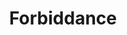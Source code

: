 ---
title: "Forbiddance"
permalink: /spells/forbiddance/
tags:
  - Spell
  - 6th Level
  - Abjuration
available_for:
  - Cleric
level: "6th Level"
school: "Abjuration"
range: "Touch"
area: "40000 ft"
shape: "Cube"
comp:
  - V
  - S
  - M
material: "a sprinkling of holy water, rare incense, and powdered ruby worth at least 1,000 gp."
duration: "24 Hours"
cast_time: "10 Minutes"
ritual: true
description: |
  You create a ward against magical travel that protects up to 40,000 square feet of floor space to a height of 30 feet above the floor. For the duration, creatures can't teleport into the area or use portals, such as those created by the gate spell, to enter the area. The spell proofs the area against planar travel, and therefore prevents creatures from accessing the area by way of the Astral Plane, Ethereal Plane, Feywild, Shadowfell, or the plane shift spell.

  In addition, the spell damages types of creatures that you choose when you cast it. Choose one or more of the following: celestials, elementals, fey, fiends, and undead. When a chosen creature enters the spell's area for the first time on a turn or starts its turn there, the creature takes 5d10 radiant or necrotic damage (your choice when you cast this spell).

  When you cast this spell, you can designate a password. A creature that speaks the password as it enters the area takes no damage from the spell.

  The spell's area can't overlap with the area of another forbiddance spell. If you cast forbiddance every day for 30 days in the same location, the spell lasts until it is dispelled, and the material components are consumed on the last casting.
excerpt: "You create a ward against magical travel that protects up to 40,000 square feet of floor space to a height of 30 feet above the floor."
source: "Basic Rules"
---